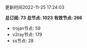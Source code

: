 更新时间2022-11-25 17:24:03

**总订阅: 73**
**总节点: 1023**
**有效节点: 266**
- trojan节点: 59
- v2ray节点: 179
- ss节点: 28
